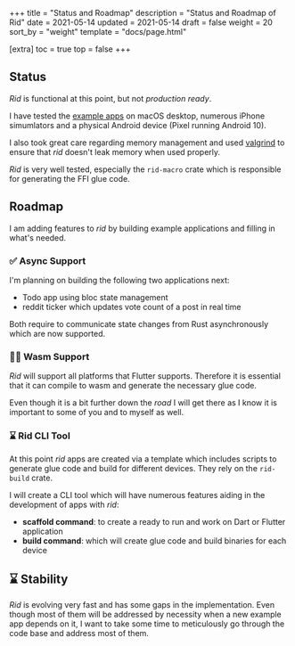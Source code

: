+++
title = "Status and Roadmap"
description = "Status and Roadmap of Rid"
date = 2021-05-14 
updated = 2021-05-14
draft = false
weight = 20
sort_by = "weight"
template = "docs/page.html"

[extra]
toc = true
top = false
+++

## Status

_Rid_ is functional at this point, but not _production ready_.

I have tested the [example apps](../../examples/) on macOS desktop, numerous iPhone simumlators and a physical
Android device (Pixel running Android 10).

I also took great care regarding memory management and used [valgrind](https://valgrind.org/)
to ensure that _rid_ doesn't leak memory when used properly.

_Rid_ is very well tested, especially the `rid-macro` crate which is responsible for
generating the FFI glue code.

## Roadmap

I am adding features to _rid_ by building example applications and filling in what's needed.

### ✅ Async Support 

I'm planning on building the following two applications next:

- Todo app using bloc state management
- reddit ticker which updates vote count of a post in real time

Both require to communicate state changes from Rust asynchronously which are now supported.

### 🔨👷 Wasm Support

_Rid_ will support all platforms that Flutter supports. Therefore it is essential that it can
compile to wasm and generate the necessary glue code.

Even though it is a bit further down the _road_ I will get there as I know it is important to
some of you and to myself as well.

### ⌛ Rid CLI Tool 

At this point _rid_ apps are created via a template which includes scripts to generate glue
code and build for different devices. They rely on the `rid-build` crate.

I will create a CLI tool which will have numerous features aiding in the development of apps with _rid_:

- **scaffold command**: to create a ready to run and work on Dart or Flutter application
- **build command**: which will create glue code and build binaries for each device 

## ⌛ Stability

_Rid_ is evolving very fast and has some gaps in the implementation. Even though most of them
will be addressed by necessity when a new example app depends on it, I want to take some time
to meticulously go through the code base and address most of them.
